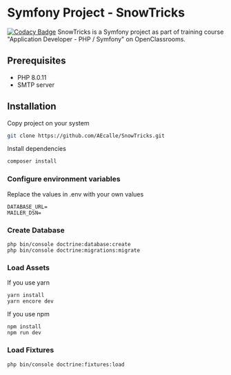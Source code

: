 # Symfony Project - SnowTricks
[![Codacy Badge](https://app.codacy.com/project/badge/Grade/e4cfe041f8d14ac6b834ac4e44cdd81f)](https://www.codacy.com/gh/AEcalle/SnowTricks/dashboard?utm_source=github.com&amp;utm_medium=referral&amp;utm_content=AEcalle/SnowTricks&amp;utm_campaign=Badge_Grade)
SnowTricks is a Symfony project as part of training course "Application Developer - PHP / Symfony" on OpenClassrooms.
## Prerequisites
*   PHP 8.0.11
*   SMTP server
## Installation
Copy project on your system
```bash
git clone https://github.com/AEcalle/SnowTricks.git
```
Install dependencies
```bash
composer install
```
### Configure environment variables

Replace the values in .env with your own values
```
DATABASE_URL=
MAILER_DSN=
```

### Create Database
```
php bin/console doctrine:database:create
php bin/console doctrine:migrations:migrate
```

### Load Assets
If you use yarn
```
yarn install
yarn encore dev
```
If you use npm
```
npm install
npm run dev
```

### Load Fixtures
```
php bin/console doctrine:fixtures:load
```



